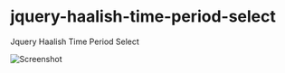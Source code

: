 # jquery-haalish-time-period-select
Jquery Haalish Time Period Select

![Screenshot](https://github.com/mehmetemineker/jquery-haalish-time-period-select.js/blob/master/haalish-time-period-select.gif)
